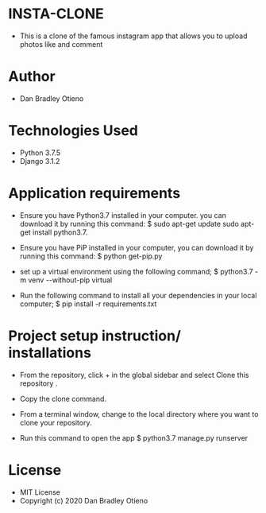 # INSTA-CLONE
 * This is a clone of the famous instagram app that allows you to upload photos like and comment

# Author 
* Dan Bradley Otieno

# Technologies Used

* Python 3.7.5
* Django 3.1.2

# Application requirements
* Ensure you have Python3.7 installed in your computer. you can download it by running this command:
 $ sudo apt-get update sudo apt-get install python3.7.

* Ensure you have PiP installed in your computer, you can download it by running this command:
 $ python get-pip.py

* set up a virtual environment using the following command;
 $ python3.7 -m venv --without-pip virtual

* Run the following command to install all your dependencies in your local computer;
 $ pip install -r requirements.txt

# Project setup instruction/ installations

* From the repository, click + in the global sidebar and select Clone this repository .

* Copy the clone command.

* From a terminal window, change to the local directory where you want to clone your repository.

* Run this command to open the app
  $ python3.7 manage.py runserver

# License
* MIT License
* Copyright (c) 2020 Dan Bradley Otieno

